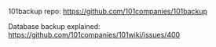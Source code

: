 101backup repo:
https://github.com/101companies/101backup

Database backup explained:
https://github.com/101companies/101wiki/issues/400
